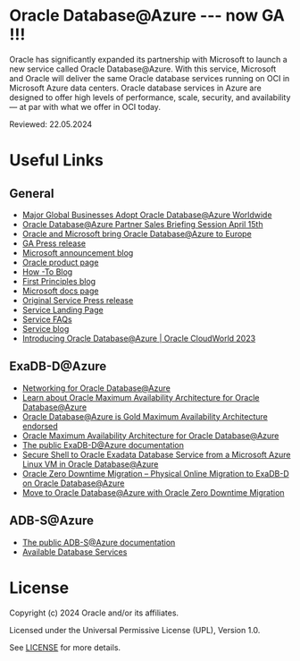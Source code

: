 # Oracle Database@Azure --- now GA !!!
 
Oracle has significantly expanded its partnership with Microsoft to launch a new service called Oracle Database@Azure. With this service, Microsoft and Oracle will deliver the same Oracle database services running on OCI in Microsoft Azure data centers. Oracle database services in Azure are designed to offer high levels of performance, scale, security, and availability — at par with what we offer in OCI today.
 
Reviewed: 22.05.2024
 
# Useful Links

## General

- [Major Global Businesses Adopt Oracle Database@Azure Worldwide](https://www.oracle.com/news/announcement/major-global-businesses-adopt-oracle-database-at-azure-worldwide-2024-04-23/)
- [Oracle Database@Azure Partner Sales Briefing Session April 15th ](https://videohub.oracle.com/media/Oracle+Database%40Azure+Partner+Sales+Briefing+Session+April+15th/1_7y78vd1d)
- [Oracle and Microsoft bring Oracle Database@Azure to Europe](https://blogs.oracle.com/cloud-infrastructure/post/oracle-microsoft-databaseazure-europe?source=:so:ch:or:awr::::&SC=:so:ch:or:awr::::&pcode=)
- [GA Press release](https://www.oracle.com/news/announcement/oracle-announces-the-general-availability-of-oracle-database-at-azure-2023-12-13/)
- [Microsoft announcement blog](https://aka.ms/ODAA_Launch_Blog_Dec)
- [Oracle product page](https://www.oracle.com/cloud/azure/oracle-database-at-azure/)
- [How -To Blog](https://blogs.oracle.com/cloud-infrastructure/post/oracle-database-at-azure-ga-east-us-region)
- [First Principles blog](https://blogs.oracle.com/cloud-infrastructure/post/first-principles-powering-applications-with-oracle-database-at-azure)
- [Microsoft docs page](https://learn.microsoft.com/en-us/azure/oracle/oracle-azure-overview)
- [Original Service Press release](https://www.oracle.com/news/announcement/oracle-database-at-azure-2023-09-14/?source=:so:ch:or:awr::::&SC=:so:ch:or:awr::::&pcode=)
- [Service Landing Page](https://www.oracle.com/cloud/azure/oracle-database-at-azure/?source=:so:ch:or:awr::::)
- [Service FAQs](https://www.oracle.com/cloud/azure/oracle-database-at-azure/faq/?source=:so:ch:or:awr::::)
- [Service blog](https://blogs.oracle.com/cloud-infrastructure/post/oracle-microsoft-deliver-oracle-database-at-azure)
- [Introducing Oracle Database@Azure | Oracle CloudWorld 2023](https://www.youtube.com/watch?v=4g67BoXhV3g)

## ExaDB-D@Azure

- [Networking for Oracle Database@Azure](https://www.youtube.com/watch?v=ApfFm6O4kcw)
- [Learn about Oracle Maximum Availability Architecture for Oracle Database@Azure](https://docs.oracle.com/en/solutions/oracle-maa-db-at-azure/#GUID-7723E2B1-9588-40BC-88BE-44637B1AF0D9)
- [Oracle Database@Azure is Gold Maximum Availability Architecture endorsed](https://blogs.oracle.com/cloud-infrastructure/post/oracle-database-at-azure-gold-maa-goldengate)
- [Oracle Maximum Availability Architecture for Oracle Database@Azure](https://docs.oracle.com/en/database/oracle/oracle-database/19/haovw/db-azure1.html#GUID-17550D0E-4D7C-4F7E-8AF8-AB4964C1E92D)
- [The public ExaDB-D@Azure documentation](https://docs.oracle.com/en-us/iaas/odaaz/odaaz-provisioning-exadata-infrastructure.html#ODAAZ-GUID-9CD7A523-0945-4B89-B688-C2EC3DA8F332)
- [Secure Shell to Oracle Exadata Database Service from a Microsoft Azure Linux VM in Oracle Database@Azure](https://docs.oracle.com/en/learn/ssh-oeds-oracledbazure/)
- [Oracle Zero Downtime Migration – Physical Online Migration to ExaDB-D on Oracle Database@Azure](https://www.oracle.com/a/otn/docs/database/zdm-physical-migration-to-oracle-at-azure.pdf)
- [Move to Oracle Database@Azure with Oracle Zero Downtime Migration](https://docs.oracle.com/en/solutions/oracle-db-at-azure-migration/index.html)

## ADB-S@Azure

- [The public ADB-S@Azure documentation](https://docs.oracle.com/en-us/iaas/odaaz/odaaz-provisioning-autonomous-database.html)
- [Available Database Services](https://docs.oracle.com/en-us/iaas/Content/multicloud/oaa.htm#oaasystems)

# License
 
Copyright (c) 2024 Oracle and/or its affiliates.
 
Licensed under the Universal Permissive License (UPL), Version 1.0.
 
See [LICENSE](https://github.com/oracle-devrel/technology-engineering/blob/main/LICENSE) for more details.
